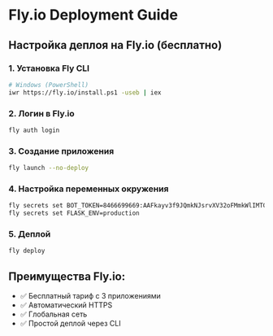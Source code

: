 # Fly.io Deployment Guide

## Настройка деплоя на Fly.io (бесплатно)

### 1. Установка Fly CLI
```bash
# Windows (PowerShell)
iwr https://fly.io/install.ps1 -useb | iex
```

### 2. Логин в Fly.io
```bash
fly auth login
```

### 3. Создание приложения
```bash
fly launch --no-deploy
```

### 4. Настройка переменных окружения
```bash
fly secrets set BOT_TOKEN=8466699669:AAFkayv3f9JQmkNJsrvXV32oFMmkWlIMTCc
fly secrets set FLASK_ENV=production
```

### 5. Деплой
```bash
fly deploy
```

## Преимущества Fly.io:
- ✅ Бесплатный тариф с 3 приложениями
- ✅ Автоматический HTTPS
- ✅ Глобальная сеть
- ✅ Простой деплой через CLI
